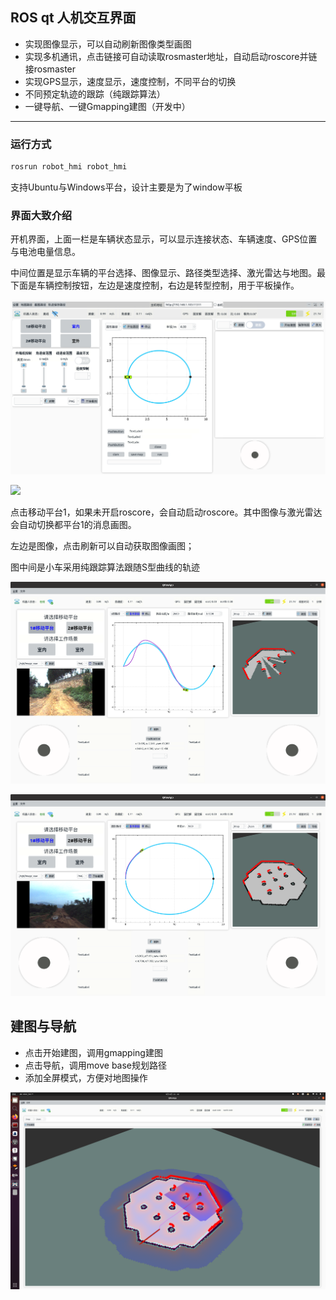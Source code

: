 ## ROS qt 人机交互界面

- 实现图像显示，可以自动刷新图像类型画图
- 实现多机通讯，点击链接可自动读取rosmaster地址，自动启动roscore并链接rosmaster
- 实现GPS显示，速度显示，速度控制，不同平台的切换
- 不同预定轨迹的跟踪（纯跟踪算法）
- 一键导航、一键Gmapping建图（开发中）

***
### 运行方式

```bash
rosrun robot_hmi robot_hmi
```

支持Ubuntu与Windows平台，设计主要是为了window平板

### 界面大致介绍

开机界面，上面一栏是车辆状态显示，可以显示连接状态、车辆速度、GPS位置与电池电量信息。

中间位置是显示车辆的平台选择、图像显示、路径类型选择、激光雷达与地图。最下面是车辆控制按钮，左边是速度控制，右边是转型控制，用于平板操作。

![](https://github.com/lrm2017/robot_hmi/blob/main/%E6%95%88%E6%9E%9C%E5%9B%BE/%E7%95%8C%E9%9D%A2%E6%98%BE%E7%A4%BA.png?raw=true)

![](2022-08-29%2010-20-49%E5%B1%8F%E5%B9%95%E6%88%AA%E5%9B%BE.png)

点击移动平台1，如果未开启roscore，会自动启动roscore。其中图像与激光雷达会自动切换都平台1的消息画图。

左边是图像，点击刷新可以自动获取图像画图；

图中间是小车采用纯跟踪算法跟随S型曲线的轨迹

![](https://github.com/lrm2017/robot_hmi/blob/main/%E6%95%88%E6%9E%9C%E5%9B%BE/2022-08-29%2010-19-07%E5%B1%8F%E5%B9%95%E6%88%AA%E5%9B%BE.png?raw=true)

![](https://github.com/lrm2017/robot_hmi/blob/main/%E6%95%88%E6%9E%9C%E5%9B%BE/2022-08-29%2010-17-25%E5%B1%8F%E5%B9%95%E6%88%AA%E5%9B%BE.png?raw=true)

## 建图与导航

* 点击开始建图，调用gmapping建图
* 点击导航，调用move base规划路径
* 添加全屏模式，方便对地图操作

![](https://github.com/lrm2017/robot_hmi/blob/main/%E6%95%88%E6%9E%9C%E5%9B%BE/%E5%85%A8%E5%B1%8F%E5%AF%BC%E8%88%AA.png?raw=true)
